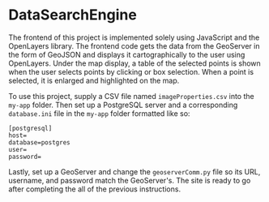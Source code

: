 # DataSearchEngine

The frontend of this project is implemented solely using JavaScript and the OpenLayers library.
The frontend code gets the data from the GeoServer in the form of GeoJSON and displays it cartographically to the user using OpenLayers.
Under the map display, a table of the selected points is shown when the user selects points by clicking or box selection.
When a point is selected, it is enlarged and highlighted on the map.

To use this project, supply a CSV file named `imageProperties.csv` into the `my-app` folder. Then set up a PostgreSQL server and a corresponding `database.ini` file in the `my-app` folder formatted like so:
```
[postgresql]
host=
database=postgres
user=
password=
```

Lastly, set up a GeoServer and change the `geoserverComm.py` file so its URL, username, and password match the GeoServer's.
The site is ready to go after completing the all of the previous instructions.

